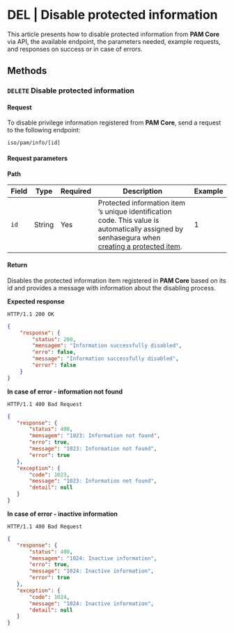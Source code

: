 # DEL | Disable protected information

This article presents how to disable protected information from **PAM Core** via API, the available endpoint, the parameters needed, example requests, and responses on success or in case of errors.

## Methods
### `DELETE` Disable protected information
#### Request
To disable privilege information registered from **PAM Core**, send a request to the following endpoint:

`iso/pam/info/[id]`

#### Request parameters

**Path**

| Field | Type | Required | Description | Example |
| --- | --- | --- | --- | --- |
| `id` | String | Yes | Protected information item ’s unique identification code. This value is automatically assigned by senhasegura when [creating a protected item](/v3-33/docs/a2a-pam-core-create-protected-information). | 1 |

#### Return
Disables the protected information item registered in **PAM Core** based on its id and provides a message with information about the disabling process.

**Expected response**

`HTTP/1.1 200 OK`

```json 
{
    "response": {
        "status": 200,
        "mensagem": "Information successfully disabled",
        "erro": false,
        "message": "Information successfully disabled",
        "error": false
    }
}
```

**In case of error - information not found**

`HTTP/1.1 400 Bad Request`
 ```json
 {
    "response": {
        "status": 400,
        "mensagem": "1023: Information not found",
        "erro": true,
        "message": "1023: Information not found",
        "error": true
    },
    "exception": {
        "code": 1023,
        "message": "1023: Information not found",
        "detail": null
    }
}
```

**In case of error - inactive information**

`HTTP/1.1 400 Bad Request`
 ```json
 {
    "response": {
        "status": 400,
        "mensagem": "1024: Inactive information",
        "erro": true,
        "message": "1024: Inactive information",
        "error": true
    },
    "exception": {
        "code": 1024,
        "message": "1024: Inactive information",
        "detail": null
    }
}
```